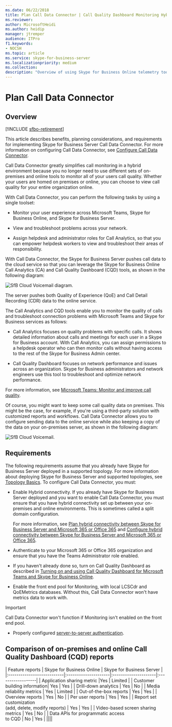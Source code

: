 ```yaml
---
ms.date: 06/22/2018
title: Plan Call Data Connector | Call Quality Dashboard Monitoring Hybrid Analytics
ms.reviewer: 
author: MicrosoftHeidi
ms.author: heidip
manager: jtremper
audience: ITPro
f1.keywords:
- NOCSH
ms.topic: article
ms.service: skype-for-business-server
ms.localizationpriority: medium
ms.collection: 
description: "Overview of using Skype for Business Online telemetry tools to monitor an on-premises implementation in a hybrid scenario."
---
```


# Plan Call Data Connector

## Overview

[!INCLUDE [sfbo-retirement](../../Hub/includes/sfbo-retirement.md)]

This article describes benefits, planning considerations, and requirements for implementing Skype for Business Server Call Data Connector. For more information on configuring Call Data Connector, see [Configure Call Data Connector](configure-call-data-connector.md).


Call Data Connector greatly simplifies call monitoring in a hybrid environment because you no longer need to use different sets of on-premises and online tools to monitor all of your users call quality. Whether your users are homed on premises or online, you can choose to view call quality for your entire organization online.

With Call Data Connector, you can perform the following tasks by using a single toolset:

- Monitor your user experience across Microsoft Teams, Skype for Business Online, and Skype for Business Server.

- View and troubleshoot problems across your network.

- Assign helpdesk and administrator roles for Call Analytics, so that you can empower helpdesk workers to view and troubleshoot their areas of responsibility.

With Call Data Connector, the Skype for Business Server pushes call data to the cloud service so that you can leverage the Skype for Business Online Call Analytics (CA) and Call Quality Dashboard (CQD) tools, as shown in the following diagram:

![SfB Cloud Voicemail diagram.](../../sfbserver2019/media/call-data-connector-plan-1.png)

The server pushes both Quality of Experience (QoE) and Call Detail Recording (CDR) data to the online service.

The Call Analytics and CQD tools enable you to monitor the quality of calls and troubleshoot connection problems with Microsoft Teams and Skype for Business services as follows:

- Call Analytics focuses on quality problems with specific calls. It shows detailed information about calls and meetings for each user in a Skype for Business account. With Call Analytics, you can assign permissions to a helpdesk operator who can then monitor calls without having access to the rest of the Skype for Business Admin center.

- Call Quality Dashboard focuses on network performance and issues across an organization. Skype for Business administrators and network engineers use this tool to troubleshoot and optimize network performance.

For more information, see [Microsoft Teams: Monitor and improve call quality](/microsoftteams/monitor-call-quality-qos).

Of course, you might want to keep some call quality data on premises. This might be the case, for example, if you're using a third-party solution with customized reports and workflows. Call Data Connector allows you to configure sending data to the online service while also keeping a copy of the data on your on-premises server, as shown in the following diagram:

![SfB Cloud Voicemail.](../../sfbserver2019/media/call-data-connector-plan-2.png)

## Requirements

The following requirements assume that you already have Skype for Business Server deployed in a supported topology. For more information about deploying Skype for Business Server and supported topologies, see [Topology Basics](../../SfbServer/plan-your-deployment/topology-basics/topology-basics.md). To configure Call Data Connector, you must:

- Enable Hybrid connectivity. If you already have Skype for Business Server deployed and you want to enable Call Data Connector, you must ensure that you have hybrid connectivity set up between your on-premises and online environments. This is sometimes called a split domain configuration.

   For more information, see [Plan hybrid connectivity between Skype for Business Server and Microsoft 365 or Office 365](plan-hybrid-connectivity.md) and [Configure hybrid connectivity between Skype for Business Server and Microsoft 365 or Office 365](configure-hybrid-connectivity.md).

- Authenticate to your Microsoft 365 or Office 365 organization and ensure that you have the Teams Administrator role enabled.

- If you haven't already done so, turn on Call Quality Dashboard as described in [Turning on and using Call Quality Dashboard for Microsoft Teams and Skype for Business Online](/microsoftteams/turning-on-and-using-call-quality-dashboard).

- Enable the front end pool for Monitoring, with local LCSCdr and QoEMetrics databases. Without this, Call Data Connector won't have metrics data to work with.

> [!IMPORTANT]
> Call Data Connector won't function if Monitoring isn't enabled on the front end pool.

- Properly configured [server-to-server authentication](../../SfbServer/manage/authentication/server-to-server-and-partner-applications.md). 

## Comparison of on-premises and online Call Quality Dashboard (CQD) reports

| Feature reports | Skype for Business Online | Skype for Business Server   |
|:---------------------------|:---------------------|:---------------------|:------------------|
| Application sharing metric |Yes | Limited |
| Customer building information| Yes | Yes |
| Drill-down analytics | Yes | No |
| Media reliability metrics | Yes | Limited |
| Out-of-the-box reports | Yes | Yes |
| Overview reports | Yes | No |
| Per user reports | Yes | Yes |
| Report set customization <br> (add, delete, modify reports) | Yes | Yes |
| Video-based screen sharing metrics | Yes | No |
| Data APIs for programmatic access <br> to CQD | No | Yes |
||||

